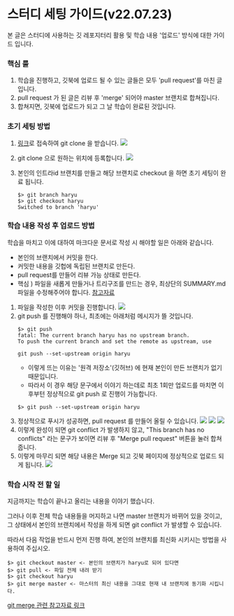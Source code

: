 # 스터디 세팅 가이드(v22.07.23)

본 글은 스터디에 사용하는 깃 레포지터리 활용 및 학습 내용 '업로드' 방식에 대한 가이드 입니다. 

### 핵심 룰
1. 학습을 진행하고, 깃북에 업로드 될 수 있는 글들은 모두 'pull request'를 마친 글입니다.
2. pull request 가 된 글은 리뷰 후 'merge' 되어야 master 브랜치로 합쳐집니다. 
3. 합쳐지면, 깃북에 업로드가 되고 그 날 학습이 완료된 것입니다. 

### 초기 세팅 방법 
1. [링크](https://github.com/Paul2021-R/web_study_full_stack)로 접속하여 git clone 을 받습니다. 
![](./src/스크린샷%202022-07-23%20오후%2011.36.02.png)
4. git clone 으로 원하는 위치에 등록합니다. 
![](./src/스크린샷%202022-07-23%20오후%2011.40.02.png)
  
3. 본인의 인트라id 브랜치를 만들고 해당 브랜치로 checkout 을 하면 초기 세팅이 완료 됩니다. 
	```shell
	$> git branch haryu
	$> git checkout haryu
	Switched to branch 'haryu'
	```


### 학습 내용 작성 후 업로드 방법 
학습을 마치고 이에 대하여 마크다운 문서로 작성 시 해야할 일은 아래와 같습니다. 
* 본인의 브랜치에서 커밋을 한다. 
* 커밋한 내용을 깃헙에 독립된 브랜치로 만든다.
* pull request를 만들어 리뷰 가능 상태로 만든다. 
* 핵심 ) 파일을 새롭게 만들거나 트리구조를 만드는 경우, 최상단의 SUMMARY.md  파일을 수정해주어야 합니다. [참고자료](https://snowdreams1006.github.io/gitbook-official/en/pages.html)

1. 파일을 작성한 이후 커밋을 진행합니다. 
![](./src/스크린샷%202022-07-23%20오후%2011.51.53.png)
2. git push 를 진행해야 하나,  최초에는 아래처럼 메시지가 뜰 것입니다. 
	```shell
	$> git push
	fatal: The current branch haryu has no upstream branch.
	To push the current branch and set the remote as upstream, use

    git push --set-upstream origin haryu

	```
	* 이렇게 뜨는 이유는 '원격 저장소'(깃허브) 에 현재 본인이 만든 브랜치가 없기 때문입니다.  
	* 따라서 이 경우 해당 문구에서 이야기 하는데로 최초 1회만 업로드를 마치면 이후부턴 정상적으로 git push 로 진행이 가능합니다. 
	```shell
	$> git push --set-upstream origin haryu
	```
3. 정상적으로 푸시가 성공하면, pull request 를 만들어 올릴 수 있습니다. 
	![](./src/스크린샷%202022-07-23%20오후%2011.59.48.png)
	![](./src/스크린샷%202022-07-24%20오전%2012.00.56.png)
	![](./src/스크린샷%202022-07-24%20오전%2012.03.11.png)
4. 이렇게 완성이 되면 git conflict 가 발생하지 않고, "This branch has no conflicts" 라는 문구가 보이면 리뷰 후 "Merge pull request" 버튼을 눌러 합쳐 줍니다. 
5. 이렇게 마무리 되면 해당 내용은 Merge 되고 깃북 페이지에 정상적으로 업로드 되게 됩니다. 
	![](./src/스크린샷%202022-07-24%20오전%2012.04.45.png)
### 학습 시작 전 할 일
지금까지는 학습이 끝나고 올리는 내용을 이야기 했습니다. 

그러나 이후 전체 학습 내용들을 머지하고 나면 master 브랜치가 바뀌어 있을 것이고, 그 상태에서 본인의 브랜치에서 작성을 하게 되면 git conflict 가 발생할 수 있습니다. 

따라서 다음 작업을 반드시 먼저 진행 하여, 본인의 브랜치를 최신화 시키시는 방법을 사용하여 주십시오.
```shelll
$> git checkout master <- 본인의 브랜치가 haryu로 되어 있다면 
$> git pull <- 파일 전체 내려 받기 
$> git checkout haryu 
$> git merge master <- 마스터의 최신 내용을 그대로 현재 내 브랜치에 동기화 시킵니다. 
```
[git merge 관련 참고자료 링크](https://git-scm.com/book/ko/v2/Git-%EB%B8%8C%EB%9E%9C%EC%B9%98-%EB%B8%8C%EB%9E%9C%EC%B9%98%EC%99%80-Merge-%EC%9D%98-%EA%B8%B0%EC%B4%88)

